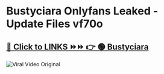 
 # Bustyciara Onlyfans Leaked - Update Files vf70o

## <h2><a href="https://clipsfans.com/Bustyciara&ref=git">🔗 Click to LINKS ⏩⏩ 👉 🟢 Bustyciara </a></h2>

<a href="https://clipsfans.com/Bustyciara&ref=git" rel="nofollow" data-target="animated-image.originalLink"><img src="https://i.ibb.co.com/xMMVF88/686577567.gif" alt="Viral Video Original" style="max-width: 100%; display: inline-block;" data-target="animated-image.originalImage"></a>

